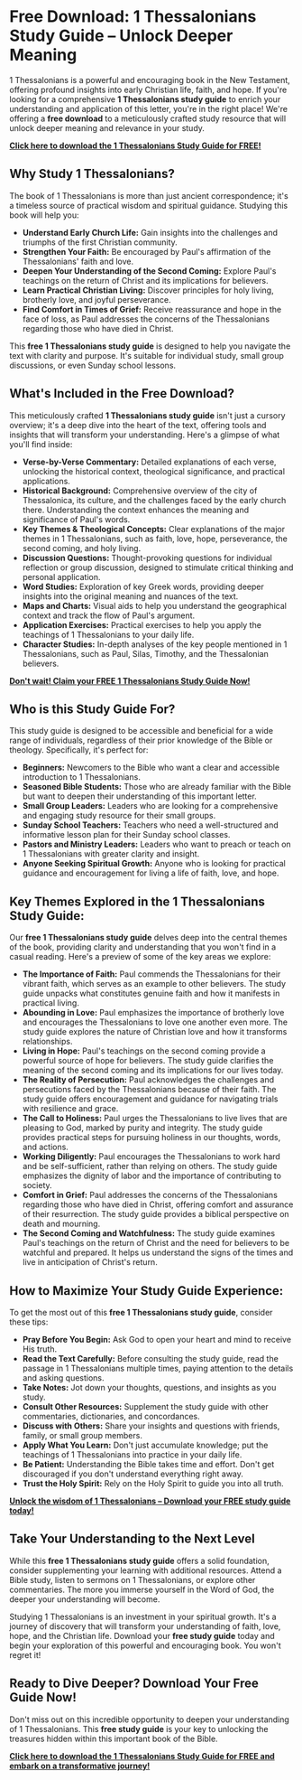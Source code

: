 # Free Download: 1 Thessalonians Study Guide – Unlock Deeper Meaning

1 Thessalonians is a powerful and encouraging book in the New Testament, offering profound insights into early Christian life, faith, and hope. If you're looking for a comprehensive **1 Thessalonians study guide** to enrich your understanding and application of this letter, you're in the right place! We're offering a **free download** to a meticulously crafted study resource that will unlock deeper meaning and relevance in your study.

[**Click here to download the 1 Thessalonians Study Guide for FREE!**](https://udemywork.com/1-thessalonians-study-guide)

## Why Study 1 Thessalonians?

The book of 1 Thessalonians is more than just ancient correspondence; it's a timeless source of practical wisdom and spiritual guidance. Studying this book will help you:

*   **Understand Early Church Life:** Gain insights into the challenges and triumphs of the first Christian community.
*   **Strengthen Your Faith:** Be encouraged by Paul's affirmation of the Thessalonians' faith and love.
*   **Deepen Your Understanding of the Second Coming:** Explore Paul's teachings on the return of Christ and its implications for believers.
*   **Learn Practical Christian Living:** Discover principles for holy living, brotherly love, and joyful perseverance.
*   **Find Comfort in Times of Grief:** Receive reassurance and hope in the face of loss, as Paul addresses the concerns of the Thessalonians regarding those who have died in Christ.

This **free 1 Thessalonians study guide** is designed to help you navigate the text with clarity and purpose. It's suitable for individual study, small group discussions, or even Sunday school lessons.

## What's Included in the Free Download?

This meticulously crafted **1 Thessalonians study guide** isn't just a cursory overview; it's a deep dive into the heart of the text, offering tools and insights that will transform your understanding. Here's a glimpse of what you'll find inside:

*   **Verse-by-Verse Commentary:** Detailed explanations of each verse, unlocking the historical context, theological significance, and practical applications.
*   **Historical Background:** Comprehensive overview of the city of Thessalonica, its culture, and the challenges faced by the early church there. Understanding the context enhances the meaning and significance of Paul's words.
*   **Key Themes & Theological Concepts:** Clear explanations of the major themes in 1 Thessalonians, such as faith, love, hope, perseverance, the second coming, and holy living.
*   **Discussion Questions:** Thought-provoking questions for individual reflection or group discussion, designed to stimulate critical thinking and personal application.
*   **Word Studies:** Exploration of key Greek words, providing deeper insights into the original meaning and nuances of the text.
*   **Maps and Charts:** Visual aids to help you understand the geographical context and track the flow of Paul's argument.
*   **Application Exercises:** Practical exercises to help you apply the teachings of 1 Thessalonians to your daily life.
*   **Character Studies:** In-depth analyses of the key people mentioned in 1 Thessalonians, such as Paul, Silas, Timothy, and the Thessalonian believers.

[**Don't wait! Claim your FREE 1 Thessalonians Study Guide Now!**](https://udemywork.com/1-thessalonians-study-guide)

## Who is this Study Guide For?

This study guide is designed to be accessible and beneficial for a wide range of individuals, regardless of their prior knowledge of the Bible or theology. Specifically, it's perfect for:

*   **Beginners:** Newcomers to the Bible who want a clear and accessible introduction to 1 Thessalonians.
*   **Seasoned Bible Students:** Those who are already familiar with the Bible but want to deepen their understanding of this important letter.
*   **Small Group Leaders:** Leaders who are looking for a comprehensive and engaging study resource for their small groups.
*   **Sunday School Teachers:** Teachers who need a well-structured and informative lesson plan for their Sunday school classes.
*   **Pastors and Ministry Leaders:** Leaders who want to preach or teach on 1 Thessalonians with greater clarity and insight.
*   **Anyone Seeking Spiritual Growth:** Anyone who is looking for practical guidance and encouragement for living a life of faith, love, and hope.

## Key Themes Explored in the 1 Thessalonians Study Guide:

Our **free 1 Thessalonians study guide** delves deep into the central themes of the book, providing clarity and understanding that you won't find in a casual reading. Here's a preview of some of the key areas we explore:

*   **The Importance of Faith:** Paul commends the Thessalonians for their vibrant faith, which serves as an example to other believers. The study guide unpacks what constitutes genuine faith and how it manifests in practical living.
*   **Abounding in Love:** Paul emphasizes the importance of brotherly love and encourages the Thessalonians to love one another even more. The study guide explores the nature of Christian love and how it transforms relationships.
*   **Living in Hope:** Paul's teachings on the second coming provide a powerful source of hope for believers. The study guide clarifies the meaning of the second coming and its implications for our lives today.
*   **The Reality of Persecution:** Paul acknowledges the challenges and persecutions faced by the Thessalonians because of their faith. The study guide offers encouragement and guidance for navigating trials with resilience and grace.
*   **The Call to Holiness:** Paul urges the Thessalonians to live lives that are pleasing to God, marked by purity and integrity. The study guide provides practical steps for pursuing holiness in our thoughts, words, and actions.
*   **Working Diligently:** Paul encourages the Thessalonians to work hard and be self-sufficient, rather than relying on others. The study guide emphasizes the dignity of labor and the importance of contributing to society.
*   **Comfort in Grief:** Paul addresses the concerns of the Thessalonians regarding those who have died in Christ, offering comfort and assurance of their resurrection. The study guide provides a biblical perspective on death and mourning.
*   **The Second Coming and Watchfulness:** The study guide examines Paul's teachings on the return of Christ and the need for believers to be watchful and prepared. It helps us understand the signs of the times and live in anticipation of Christ's return.

## How to Maximize Your Study Guide Experience:

To get the most out of this **free 1 Thessalonians study guide**, consider these tips:

*   **Pray Before You Begin:** Ask God to open your heart and mind to receive His truth.
*   **Read the Text Carefully:** Before consulting the study guide, read the passage in 1 Thessalonians multiple times, paying attention to the details and asking questions.
*   **Take Notes:** Jot down your thoughts, questions, and insights as you study.
*   **Consult Other Resources:** Supplement the study guide with other commentaries, dictionaries, and concordances.
*   **Discuss with Others:** Share your insights and questions with friends, family, or small group members.
*   **Apply What You Learn:** Don't just accumulate knowledge; put the teachings of 1 Thessalonians into practice in your daily life.
*   **Be Patient:** Understanding the Bible takes time and effort. Don't get discouraged if you don't understand everything right away.
*   **Trust the Holy Spirit:** Rely on the Holy Spirit to guide you into all truth.

[**Unlock the wisdom of 1 Thessalonians – Download your FREE study guide today!**](https://udemywork.com/1-thessalonians-study-guide)

## Take Your Understanding to the Next Level

While this **free 1 Thessalonians study guide** offers a solid foundation, consider supplementing your learning with additional resources. Attend a Bible study, listen to sermons on 1 Thessalonians, or explore other commentaries. The more you immerse yourself in the Word of God, the deeper your understanding will become.

Studying 1 Thessalonians is an investment in your spiritual growth. It's a journey of discovery that will transform your understanding of faith, love, hope, and the Christian life. Download your **free study guide** today and begin your exploration of this powerful and encouraging book. You won't regret it!

## Ready to Dive Deeper? Download Your Free Guide Now!

Don't miss out on this incredible opportunity to deepen your understanding of 1 Thessalonians. This **free study guide** is your key to unlocking the treasures hidden within this important book of the Bible.

[**Click here to download the 1 Thessalonians Study Guide for FREE and embark on a transformative journey!**](https://udemywork.com/1-thessalonians-study-guide)

